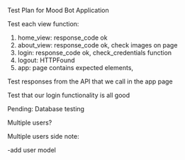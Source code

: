 Test Plan for Mood Bot Application

Test each view function:

1. home_view: response_code ok
2. about_view: response_code ok, check images on page
3. login: response_code ok, check_credentials function
4. logout: HTTPFound
5. app: page contains expected elements, 


Test responses from the API that we call in the app page

Test that our login functionality is all good

Pending: Database testing

Multiple users?



Multiple users side note:

-add user model

